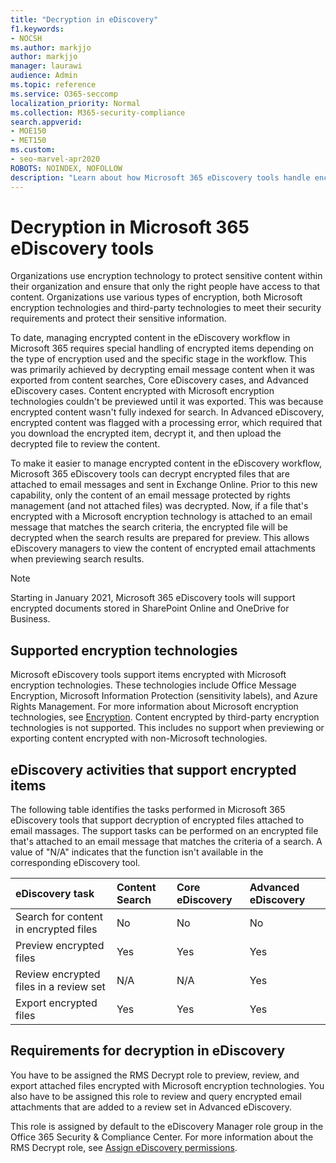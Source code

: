 ```yaml
---
title: "Decryption in eDiscovery"
f1.keywords:
- NOCSH
ms.author: markjjo
author: markjjo
manager: laurawi
audience: Admin
ms.topic: reference
ms.service: O365-seccomp
localization_priority: Normal
ms.collection: M365-security-compliance 
search.appverid: 
- MOE150
- MET150
ms.custom:
- seo-marvel-apr2020
ROBOTS: NOINDEX, NOFOLLOW
description: "Learn about how Microsoft 365 eDiscovery tools handle encrypted documents attached to email messages."
---
```


# Decryption in Microsoft 365 eDiscovery tools

Organizations use encryption technology to protect sensitive content within their organization and ensure that only the right people have access to that content. Organizations use various types of encryption, both Microsoft encryption technologies and third-party technologies to meet their security requirements and protect their sensitive information.

To date, managing encrypted content in the eDiscovery workflow in Microsoft 365 requires special handling of encrypted items depending on the type of encryption used and the specific stage in the workflow. This was primarily achieved by decrypting email message content when it was exported from content searches, Core eDiscovery cases, and Advanced eDiscovery cases. Content encrypted with Microsoft encryption technologies couldn't be previewed until it was exported. This was because encrypted content wasn't fully indexed for search. In Advanced eDiscovery, encrypted content was flagged with a processing error, which required that you download the encrypted item, decrypt it, and then upload the decrypted file to review the content.

To make it easier to manage encrypted content in the eDiscovery workflow, Microsoft 365 eDiscovery tools can decrypt encrypted files that are attached to email messages and sent in Exchange Online. Prior to this new capability, only the content of an email message protected by rights management (and not attached files) was decrypted. Now, if a file that's encrypted with a Microsoft encryption technology is attached to an email message that matches the search criteria, the encrypted file will be decrypted when the search results are prepared for preview. This allows eDiscovery managers to view the content of encrypted email attachments when previewing search results.

> [!NOTE]
> Starting in January 2021, Microsoft 365 eDiscovery tools will support encrypted documents stored in SharePoint Online and OneDrive for Business.

## Supported encryption technologies

Microsoft eDiscovery tools support items encrypted with Microsoft encryption technologies. These technologies include Office Message Encryption, Microsoft Information Protection (sensitivity labels), and Azure Rights Management. For more information about Microsoft encryption technologies, see [Encryption](encryption.md). Content encrypted by third-party encryption technologies is not supported. This includes no support when previewing or exporting content encrypted with non-Microsoft technologies.

## eDiscovery activities that support encrypted items

The following table identifies the tasks performed in Microsoft 365 eDiscovery tools that support decryption of encrypted files attached to email massages. The support tasks can be performed on an encrypted file that's attached to an email message that matches the criteria of a search. A value of "N/A" indicates that the function isn't available in the corresponding eDiscovery tool.

|eDiscovery task  |Content Search  |Core eDiscovery  |Advanced eDiscovery  |
|:---------|:---------|:---------|:---------|
|Search for content in encrypted files     |No      |No      |No      |
|Preview encrypted files     |Yes      |Yes     |Yes       |
|Review encrypted files in a review set    |N/A      |N/A        | Yes        |
|Export encrypted files    |Yes       |Yes  |Yes    |

## Requirements for decryption in eDiscovery

You have to be assigned the RMS Decrypt role to preview, review, and export attached files encrypted with Microsoft encryption technologies. You also have to be assigned this role to review and query encrypted email attachments that are added to a review set in Advanced eDiscovery.

This role is assigned by default to the eDiscovery Manager role group in the Office 365 Security & Compliance Center. For more information about the RMS Decrypt role, see [Assign eDiscovery permissions](assign-ediscovery-permissions.md#rms-decrypt).
